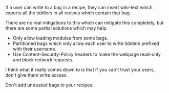 
If a user can write to a bag in a recipe, they can insert wiki-text which exports all the tiddlers in all recipes which contain that bag. 

There are no real mitigations to this which can mitigate this completely, but there are some partial solutions which may help. 

- Only allow loading modules from some bags.
- Partitioned bags which only allow each user to write tiddlers prefixed with their username.
- Use Content-Security-Policy headers to make the webpage read-only and block network requests. 

I think what it really comes down to is that if you can't trust your users, don't give them write access. 

Don't add untrusted bags to your recipes. 
